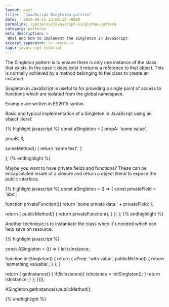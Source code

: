```yaml
---
layout: post
title:  "JavaScript Singleton pattern"
date:   2016-09-11 13:00:12 +0000
permalink: /patterns/javascript-singleton-pattern
category: patterns
meta_description: >
 What and how to implement the singleton in JavaScript
excerpt_separator: <!--more-->
tags: javascript tutorial
---
```


The Singleton pattern is to ensure there is only one instance of the class that exists. In the case it does exist it returns a reference to that object. This is normally achieved by a method belonging to the class to create an instance.

<!--more-->

Singleton in JavaScript is useful to for providing a single point of access to functions which are isolated from the global namespace.

Example are written in ES2015 syntax.

Basic and typical implementation of a Singleton in JavaScript using an object literal:

{% highlight javascript %}
const aSingleton = {
  propA: 'some value',

  propB: 3,

  someMethod() {
    return 'some text';
  }

};
{% endhighlight %}


Maybe you want to have private fields and functions? These can be encapsulated inside of a closure and return a object literal to expose the public interface.

{% highlight javascript %}
const aSingleton = () => {
  const privateField = 'abc';

  function privateFunction(){
    return 'some private data ' + privateField;
  };

  return {
    publicMethod() {
      return privateFunction();
    }
  };
};
{% endhighlight %}

Another technique is to instantiate the class when it's needed which can help save on resource:

{% highlight javascript %}

const ASingleton = (() => {
  let isInstance;

  function initSingleton() {
    return {
      aProp: 'with value',
      publicMethod() {
        return 'something valuable';
      }
    };
  }

  return {
    getInstance() {
      if(!isInstance){
        isInstance = initSingleton();
      }
      return isInstance;
    }
  };
}());

ASingleton.getInstance().publicMethod();

{% endhighlight %}
